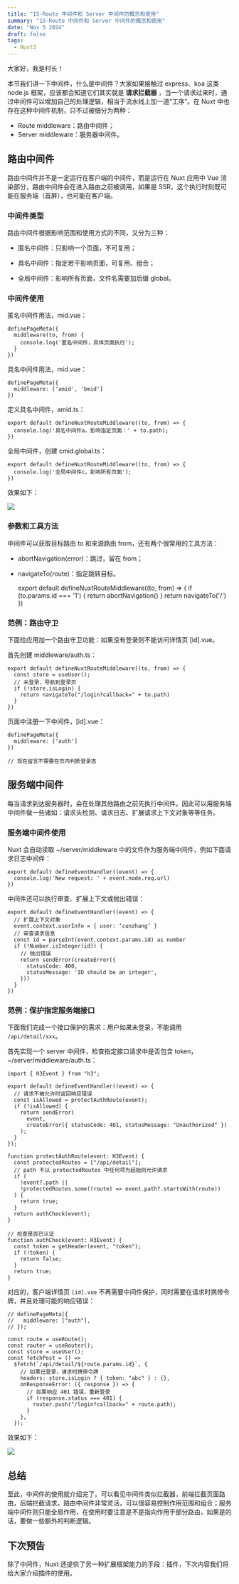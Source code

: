 ```yaml
---
title: "15-Route 中间件和 Server 中间件的概念和使用"
summary: "15-Route 中间件和 Server 中间件的概念和使用"
date: "Nov 5 2024"
draft: false
tags:
  - Nuxt3
---
```


大家好，我是村长！

本节我们讲一下中间件，什么是中间件？大家如果接触过 express、koa 这类 node.js 框架，应该都会知道它们其实就是 **请求拦截器**
，当一个请求过来时，通过中间件可以增加自己的处理逻辑，相当于流水线上加一道“工序”。在 Nuxt 中也存在这种中间件机制，只不过被细分为两种：

  * Route middleware：路由中间件；
  * Server middleware：服务器中间件。

## 路由中间件

路由中间件并不是一定运行在客户端的中间件，而是运行在 Nuxt 应用中 Vue 渲染部分，路由中间件会在进入路由之前被调用，如果是
SSR，这个执行时刻既可能在服务端（首屏），也可能在客户端。

### 中间件类型

路由中间件根据影响范围和使用方式的不同，又分为三种：

  * 匿名中间件：只影响一个页面，不可复用；

  * 具名中间件：指定若干影响页面，可复用、组合；

  * 全局中间件：影响所有页面，文件名需要加后缀 global。

### 中间件使用

匿名中间件用法，mid.vue：

    
    
    definePageMeta({
      middleware(to, from) {
        console.log('匿名中间件，具体页面执行');
      }
    })
    

具名中间件用法，mid.vue：

    
    
    definePageMeta({
      middleware: ['amid', 'bmid']
    })
    

定义具名中间件，amid.ts：

    
    
    export default defineNuxtRouteMiddleware((to, from) => {
      console.log('具名中间件a，影响指定页面：' + to.path); 
    })
    

全局中间件，创建 cmid.global.ts：

    
    
    export default defineNuxtRouteMiddleware((to, from) => {
      console.log('全局中间件c，影响所有页面');
    })
    

效果如下：

![](img\15\1.image)

### 参数和工具方法

中间件可以获取目标路由 to 和来源路由 from，还有两个很常用的工具方法：

  * abortNavigation(error)：跳过，留在 from；
  * navigateTo(route)：指定跳转目标。

    
    
    export default defineNuxtRouteMiddleware((to, from) => {
      if (to.params.id === '1') {
        return abortNavigation()
      }
      return navigateTo('/')
    })
    

### 范例：路由守卫

下面给应用加一个路由守卫功能：如果没有登录则不能访问详情页 [id].vue。

首先创建 middleware/auth.ts：

    
    
    export default defineNuxtRouteMiddleware((to, from) => {
      const store = useUser();
      // 未登录，导航到登录页
      if (!store.isLogin) {
        return navigateTo("/login?callback=" + to.path)
      }
    })
    

页面中注册一下中间件，[id].vue：

    
    
    definePageMeta({
      middleware: ['auth']
    })
    
    // 现在留言不需要在页内判断登录态
    

## 服务端中间件

每当请求到达服务器时，会在处理其他路由之前先执行中间件。因此可以用服务端中间件做一些诸如：请求头检测、请求日志、扩展请求上下文对象等等任务。

### 服务端中间件使用

Nuxt 会自动读取 ~/server/middleware 中的文件作为服务端中间件，例如下面请求日志中间件：

    
    
    export default defineEventHandler((event) => {
      console.log('New request: ' + event.node.req.url)
    })
    

中间件还可以执行审查、扩展上下文或抛出错误：

    
    
    export default defineEventHandler((event) => {
      // 扩展上下文对象
      event.context.userInfo = { user: ‘cunzhang’ }
      // 审查请求信息
      const id = parseInt(event.context.params.id) as number
      if (!Number.isInteger(id)) {
        // 抛出错误
        return sendError(createError({
          statusCode: 400,
          statusMessage: 'ID should be an integer',
        }))
      }
    })
    

### 范例：保护指定服务端接口

下面我们完成一个接口保护的需求：用户如果未登录，不能调用 `/api/detail/xxx`。

首先实现一个 server 中间件，检查指定接口请求中是否包含 token，~/server/middleware/auth.ts：

    
    
    import { H3Event } from "h3";
    
    export default defineEventHandler((event) => {
      // 请求不被允许时返回响应错误
      const isAllowed = protectAuthRoute(event);
      if (!isAllowed) {
        return sendError(
          event,
          createError({ statusCode: 401, statusMessage: "Unauthorized" })
        );
      }
    });
    
    function protectAuthRoute(event: H3Event) {
      const protectedRoutes = ["/api/detail"];
      // path 不以 protectedRoutes 中任何项为起始则允许请求
      if (
        !event?.path ||
        !protectedRoutes.some((route) => event.path?.startsWith(route))
      ) {
        return true;
      }
      return authCheck(event);
    }
    
    // 检查是否已认证
    function authCheck(event: H3Event) { 
      const token = getHeader(event, "token");
      if (!token) {
        return false;
      }
      return true;
    }
    

对应的，客户端详情页 `[id].vue` 不再需要中间件保护，同时需要在请求时携带令牌，并且处理可能的响应错误：

    
    
    // definePageMeta({
    //   middleware: ["auth"],
    // });
    
    const route = useRoute();
    const router = useRouter();
    const store = useUser();
    const fetchPost = () =>
      $fetch(`/api/detail/${route.params.id}`, {
        // 如果已登录，请求时携带令牌
        headers: store.isLogin ? { token: "abc" } : {},
        onResponseError: ({ response }) => {
          // 如果响应 401 错误，重新登录
          if (response.status === 401) {
            router.push("/login?callback=" + route.path);
          }
        },
      });
    

效果如下：

![](img\15\2.image)

## 总结

至此，中间件的使用就介绍完了。可以看见中间件类似拦截器，前端拦截页面路由，后端拦截请求。路由中间件非常灵活，可以很容易控制作用范围和组合；服务端中间件则只能全局作用，在使用时要注意是不是指向作用于部分路由，如果是的话，要做一些额外的判断逻辑。

## 下次预告

除了中间件，Nuxt 还提供了另一种扩展框架能力的手段：插件，下次内容我们将给大家介绍插件的使用。


